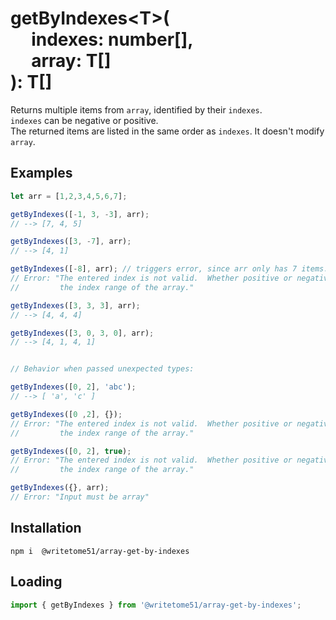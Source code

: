 # getByIndexes\<T\>(<br>&nbsp;&nbsp;&nbsp;&nbsp;&nbsp;indexes: number[],<br>&nbsp;&nbsp;&nbsp;&nbsp;&nbsp;array: T[]<br>): T[]

Returns multiple items from `array`, identified by their `indexes`.  
`indexes` can be negative or positive.  
The returned items are listed in the same order as `indexes`.
It doesn't modify `array`. 


## Examples
```js
let arr = [1,2,3,4,5,6,7];

getByIndexes([-1, 3, -3], arr);
// --> [7, 4, 5]

getByIndexes([3, -7], arr);
// --> [4, 1]

getByIndexes([-8], arr); // triggers error, since arr only has 7 items.
// Error: "The entered index is not valid.  Whether positive or negative, it exceeds 
//         the index range of the array."

getByIndexes([3, 3, 3], arr);
// --> [4, 4, 4]

getByIndexes([3, 0, 3, 0], arr);
// --> [4, 1, 4, 1]


// Behavior when passed unexpected types:

getByIndexes([0, 2], 'abc');
// --> [ 'a', 'c' ]

getByIndexes([0 ,2], {});
// Error: "The entered index is not valid.  Whether positive or negative, it exceeds 
//         the index range of the array."

getByIndexes([0, 2], true);
// Error: "The entered index is not valid.  Whether positive or negative, it exceeds 
//         the index range of the array."

getByIndexes({}, arr);
// Error: "Input must be array"
```

## Installation
`npm i  @writetome51/array-get-by-indexes`

## Loading
```js
import { getByIndexes } from '@writetome51/array-get-by-indexes';
```

